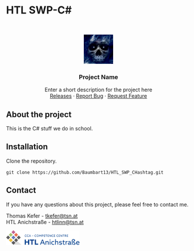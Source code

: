 # HTL SWP-C#

<br/>
<p align="center">
  <a href="https://htl-anichstrasse.tirol">
    <img src=".github/baumi.jpg" alt="Logo" width="80" height="80">
  </a>

  <h3 align="center">Project Name</h3>

  <p align="center">
    Enter a short description for the project here
    <br/>
    <a href="https://github.com/baumbart13/HTL_SWP_CHashzag/releases">Releases</a>
    ·
    <a href="https://github.com/baumbart13/HTL_SWP_CHashzag/issues">Report Bug</a>
    ·
    <a href="https://github.com/baumbart13/HTL_SWP_CHashzag/issues">Request Feature</a>
  </p>
</p>

## About the project

This is the C# stuff we do in school.

## Installation

Clone the repository.
```
git clone https://github.com/Baumbart13/HTL_SWP_CHashtag.git
```

## Contact

If you have any questions about this project, please feel free to contact me.

Thomas Kefer - tkefer@tsn.at<br>
HTL Anichstraße - htlinn@tsn.at

<a href="https://htl-anichstrasse.tirol" target="_blank"><img src=".github/htl-anichstrasse-logo.svg" width="200px"></a>
